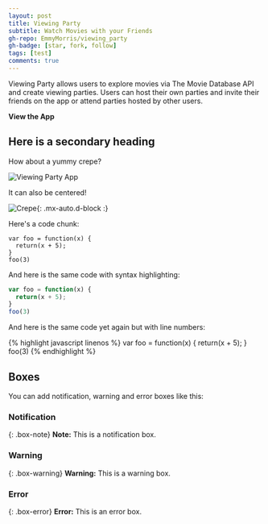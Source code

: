 ```yaml
---
layout: post
title: Viewing Party
subtitle: Watch Movies with your Friends
gh-repo: EmmyMorris/viewing_party
gh-badge: [star, fork, follow]
tags: [test]
comments: true
---
```


Viewing Party allows users to explore movies via The Movie Database API and create viewing parties. Users can host their own parties and invite their friends on the app or attend parties hosted by other users.

**View the App**

## Here is a secondary heading



How about a yummy crepe?

![Viewing Party App](viewing_party_app.png)

It can also be centered!

![Crepe](https://s3-media3.fl.yelpcdn.com/bphoto/cQ1Yoa75m2yUFFbY2xwuqw/348s.jpg){: .mx-auto.d-block :}

Here's a code chunk:

~~~
var foo = function(x) {
  return(x + 5);
}
foo(3)
~~~

And here is the same code with syntax highlighting:

```javascript
var foo = function(x) {
  return(x + 5);
}
foo(3)
```

And here is the same code yet again but with line numbers:

{% highlight javascript linenos %}
var foo = function(x) {
  return(x + 5);
}
foo(3)
{% endhighlight %}

## Boxes
You can add notification, warning and error boxes like this:

### Notification

{: .box-note}
**Note:** This is a notification box.

### Warning

{: .box-warning}
**Warning:** This is a warning box.

### Error

{: .box-error}
**Error:** This is an error box.
